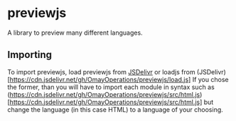 # previewjs
A library to preview many different languages.
## Importing
To import previewjs, load previewjs from [JSDelivr](https://cdn.jsdelivr.net/gh/OmayOperations/previewjs/preview.js) or loadjs from (JSDelivr)[https://cdn.jsdelivr.net/gh/OmayOperations/previewjs/load.js]
If you chose the former, than you will have to import each module in syntax such as (https://cdn.jsdelivr.net/gh/OmayOperations/previewjs/src/html.js)[https://cdn.jsdelivr.net/gh/OmayOperations/previewjs/src/html.js] but change the language (in this case HTML) to a language of your choosing.
